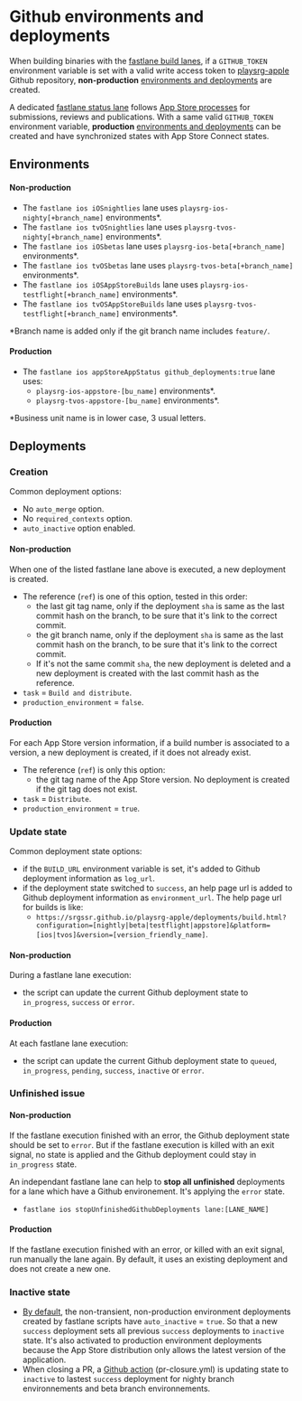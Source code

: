 # Github environments and deployments

When building binaries with the [fastlane build lanes](RELEASE_CHECKLIST.md#fastlane-on-playcity-ci), if a `GITHUB_TOKEN` environment variable is set with a valid write access token to [playsrg-apple](https://github.com/SRGSSR/playsrg-apple) Github repository, **non-production** [environments and deployments](https://github.com/SRGSSR/playsrg-apple/deployments) are created.

A dedicated [fastlane status lane](RELEASE_CHECKLIST.md#appstore-and-testflight-review-status) follows [App Store processes](https://developer.apple.com/ios/submit/) for submissions, reviews and publications. With a same valid `GITHUB_TOKEN` environment variable, **production** [environments and deployments](https://github.com/SRGSSR/playsrg-apple/deployments) can be created and have synchronized states with App Store Connect states.

## Environments

#### Non-production
-  The `fastlane ios iOSnightlies` lane uses `playsrg-ios-nighty[+branch_name]` environments*.
-  The `fastlane ios tvOSnightlies` lane uses `playsrg-tvos-nighty[+branch_name]` environments*.
-  The `fastlane ios iOSbetas` lane uses `playsrg-ios-beta[+branch_name]` environments*.
-  The `fastlane ios tvOSbetas` lane uses `playsrg-tvos-beta[+branch_name]` environments*.
-  The `fastlane ios iOSAppStoreBuilds` lane uses `playsrg-ios-testflight[+branch_name]` environments*.
-  The `fastlane ios tvOSAppStoreBuilds` lane uses `playsrg-tvos-testflight[+branch_name]` environments*.

\*Branch name is added only if the git branch name includes `feature/`.

#### Production
-  The `fastlane ios appStoreAppStatus github_deployments:true` lane uses:
	-  `playsrg-ios-appstore-[bu_name]` environments*.
	-  `playsrg-tvos-appstore-[bu_name]` environments*.

\*Business unit name is in lower case, 3 usual letters.

## Deployments

### Creation

Common deployment options:

- No `auto_merge` option.
- No `required_contexts` option.
- `auto_inactive` option enabled.

#### Non-production
When one of the listed fastlane lane above is executed, a new deployment is created.

- The reference (`ref`) is one of this option, tested in this order:
	- the last git tag name, only if the deployment `sha` is same as the last commit hash on the branch, to be sure that it's link to the correct commit.
	- the git branch name, only if the deployment `sha` is same as the last commit hash on the branch, to be sure that it's link to the correct commit.
	- If it's not the same commit `sha`, the new deployment is deleted and a new deployment is created with the last commit hash as the reference.
- `task` = `Build and distribute`.
- `production_environment` = `false`.

#### Production
For each App Store version information, if a build number is associated to a version, a new deployment is created, if it does not already exist.

- The reference (`ref`) is only this option:
	- the git tag name of the App Store version. No deployment is created if the git tag does not exist.
- `task` = `Distribute`.
- `production_environment` = `true`.

### Update state

Common deployment state options:

-  if the `BUILD_URL` environment variable is set, it's added to Github deployment information as `log_url`.
- if the deployment state switched to `success`, an help page url is added to Github deployment information as `environment_url`. The help page url for builds is like:
  - `https://srgssr.github.io/playsrg-apple/deployments/build.html?configuration=[nightly|beta|testflight|appstore]&platform=[ios|tvos]&version=[version_friendly_name]`.

#### Non-production
During a fastlane lane execution:

- the script can update the current Github deployment state to `in_progress`, `success` or `error`.

#### Production
At each fastlane lane execution:

- the script can update the current Github deployment state to `queued`, `in_progress`, `pending`, `success`, `inactive` or `error`.

### Unfinished issue

#### Non-production
If the fastlane execution finished with an error, the Github deployment state should be set to `error`. But if the fastlane execution is killed with an exit signal, no state is applied and the Github deployment could stay in `in_progress` state.

An independant fastlane lane can help to **stop all unfinished** deployments for a lane which have a Github environement. It's applying the `error` state.

- `fastlane ios stopUnfinishedGithubDeployments lane:[LANE_NAME]`

#### Production

If the fastlane execution finished with an error, or killed with an exit signal, run manually the lane again. By default, it uses an existing deployment and does not create a new one.

### Inactive state

- [By default](https://docs.github.com/en/rest/deployments/deployments?apiVersion=2022-11-28#inactive-deployments), the non-transient, non-production environment deployments created by fastlane scripts have `auto_inactive` = `true`. So that a new `success` deployment sets all previous `success` deployments to `inactive` state. It's also activated to production environment deployments because the App Store distribution only allows the latest version of the application.
- When closing a PR, a [Github action](https://github.com/SRGSSR/playsrg-apple/actions/workflows/pr-closure.yml) (pr-closure.yml) is updating state to `inactive` to lastest `success` deployment for nighty branch environnements and beta branch environnements.

